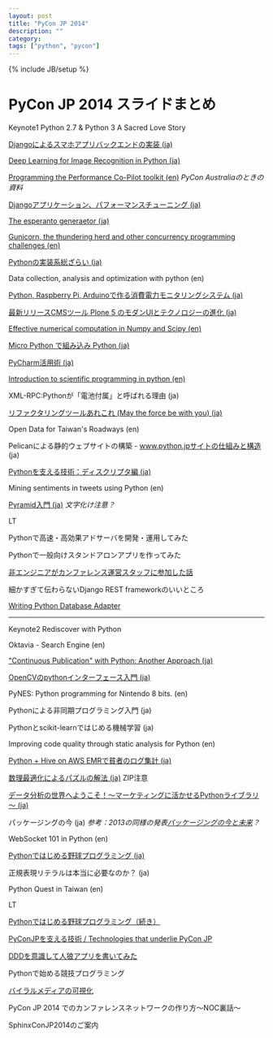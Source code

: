 ```yaml
---
layout: post
title: "PyCon JP 2014"
description: ""
category: 
tags: ["python", "pycon"]
---
```

{% include JB/setup %}

# PyCon JP 2014 スライドまとめ

Keynote1 Python 2.7 & Python 3 A Sacred Love Story

[Djangoによるスマホアプリバックエンドの実装 \(ja\)](http://www.slideshare.net/nakazawayuichi/pycon-rev005)

[Deep Learning for Image Recognition in Python \(ja\)](http://www.slideshare.net/atelierhide/py-conjp2014-slideshare)

[Programming the Performance Co-Pilot toolkit \(en\)](http://www.performancecopilot.org/papers/pcp-py-dmcache.pdf) *PyCon Australiaのときの資料*

[Djangoアプリケーション、パフォーマンスチューニング \(ja\)](http://www.slideshare.net/hirokiky/pycon2014-django-performance-39037314)

[The esperanto generaetor \(ja\)](http://www.slideshare.net/kawarusosu/the-esperanto-generator)

[Gunicorn, the thundering herd and other concurrency programming challenges \(en\)](https://speakerdeck.com/benoitc/gunicorn-the-thundering-herd-and-other-concurrency-programming-challenges)

[Pythonの実装系総ざらい \(ja\)](http://www.slideshare.net/masahitojp/pyconjp2014)

Data collection, analysis and optimization with python \(en\)

[Python, Raspberry Pi, Arduinoで作る消費電力モニタリングシステム \(ja\)](http://www.slideshare.net/kilo/pythonraspberrypiarduino)

[最新リリースCMSツール Plone 5 のモダンUIとテクノロジーの進化 \(ja\)](http://www.slideshare.net/terapyon/pycon-jp-2014-plone-terada)

[Effective numerical computation in Numpy and Scipy \(en\)](http://www.slideshare.net/hamukazu/effective-numerical-computation-in-num-py-and-scipy)

[Micro Python で組み込み Python \(ja\)](http://www.slideshare.net/hktechno/micro-python-python)

[PyCharm活用術 \(ja\)](http://shimizukawa.bitbucket.org/pyconjp2014-pycharm/index.html)

[Introduction to scientific programming in python \(en\)](https://speakerdeck.com/ohe/introduction-to-scientific-programming-in-python)

XML-RPC:Pythonが「電池付属」と呼ばれる理由 \(ja\)

[リファクタリングツールあれこれ \(May the force be with you\) \(ja\)](http://tell-k.github.io/pyconjp2014/#/)

Open Data for Taiwan's Roadways \(en\)

Pelicanによる静的ウェブサイトの構築 - www.python.jpサイトの仕組みと構造 \(ja\)

[Pythonを支える技術：ディスクリプタ編 \(ja\)](https://speakerdeck.com/knzm/python-wozhi-eruji-shu-deisukuriputabian)

Mining sentiments in tweets using Python \(en\)

[Pyramid入門 \(ja\)](http://www.slideshare.net/aodag/pyconjp-2014-pyramid) *文字化け注意？*

LT

Pythonで高速・高効果アドサーバを開発・運用してみた

Pythonで一般向けスタンドアロンアプリを作ってみた

[非エンジニアがカンファレンス運営スタッフに参加した話](http://www.slideshare.net/mamikotsuda1/pycon-jp-2014-lt)

細かすぎて伝わらないDjango REST frameworkのいいところ

[Writing Python Database Adapter](https://speakerdeck.com/nakagami/pycon-jp-2014-lt)



----

Keynote2 Rediscover with Python

Oktavia - Search Engine \(en\)

["Continuous Publication" with Python: Another Approach \(ja\)](http://www.slideshare.net/mowamowa3/py-con2014jp)

[OpenCVのpythonインターフェース入門 \(ja\)](https://github.com/payashim/tutorial-opencv-python-pyconjp2014)

PyNES: Python programming for Nintendo 8 bits. \(en\)

Pythonによる非同期プログラミング入門 \(ja\)

Pythonとscikit-learnではじめる機械学習 \(ja\)

Improving code quality through static analysis for Python \(en\)

[Python + Hive on AWS EMRで貧者のログ集計 \(ja\)](https://speakerdeck.com/achiku/pycon-jp-2014-python-plus-hive-on-aws-emrdepin-zhe-falseroguji-ji)

[数理最適化によるパズルの解法 \(ja\)](http://goo.gl/kAbWrA) ZIP注意

[データ分析の世界へようこそ！～マーケティングに活かせるPythonライブラリ～ \(ja\)](http://www.slideshare.net/iktakahiro/python-pyconjp-2014)

パッケージングの今 \(ja\) *参考：2013の同様の発表[パッケージングの今と未来](http://www.slideshare.net/aodag/ss-26183017)？*

WebSocket 101 in Python \(en\)

[Pythonではじめる野球プログラミング \(ja\)](http://www.slideshare.net/shinyorke/python-39061157)

正規表現リテラルは本当に必要なのか？ \(ja\)

Python Quest in Taiwan \(en\)

LT

[Pythonではじめる野球プログラミング（続き）](http://www.slideshare.net/shinyorke/pythonpycon-jp-2014-lt)

[PyConJPを支える技術 / Technologies that underlie PyCon JP](http://www.slideshare.net/takanory/pycon-jp-technologies-that-underlie-pycon-jp)

[DDDを意識して人狼アプリを書いてみた](http://www.slideshare.net/ledmonster/pyramid-socketio)

Pythonで始める競技プログラミング

[バイラルメディアの可視化](http://www.slideshare.net/saicologic/ss-39061338)

PyCon JP 2014 でのカンファレンスネットワークの作り方〜NOC裏話〜

SphinxConJP2014のご案内